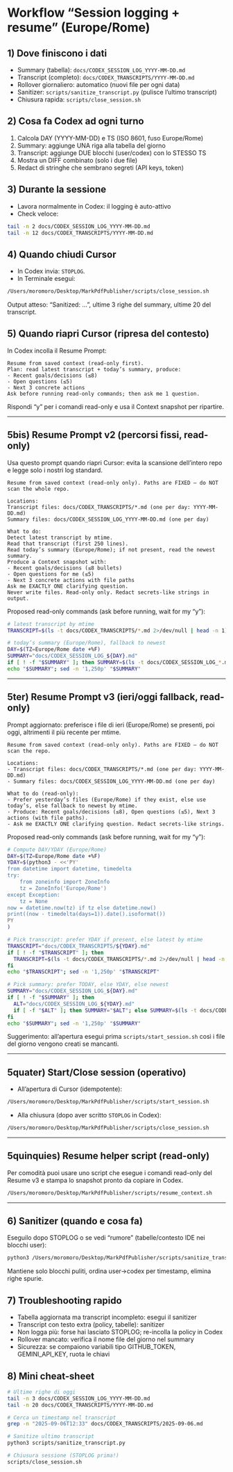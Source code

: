 # Workflow “Session logging + resume” (Europe/Rome)

## 1) Dove finiscono i dati
- Summary (tabella): `docs/CODEX_SESSION_LOG_YYYY-MM-DD.md`
- Transcript (completo): `docs/CODEX_TRANSCRIPTS/YYYY-MM-DD.md`
- Rollover giornaliero: automatico (nuovi file per ogni data)
- Sanitizer: `scripts/sanitize_transcript.py` (pulisce l’ultimo transcript)
- Chiusura rapida: `scripts/close_session.sh`

## 2) Cosa fa Codex ad ogni turno
1. Calcola DAY (YYYY-MM-DD) e TS (ISO 8601, fuso Europe/Rome)
2. Summary: aggiunge UNA riga alla tabella del giorno
3. Transcript: aggiunge DUE blocchi (user/codex) con lo STESSO TS
4. Mostra un DIFF combinato (solo i due file)
5. Redact di stringhe che sembrano segreti (API keys, token)

## 3) Durante la sessione
- Lavora normalmente in Codex: il logging è auto-attivo
- Check veloce:

```bash
tail -n 2 docs/CODEX_SESSION_LOG_YYYY-MM-DD.md
tail -n 12 docs/CODEX_TRANSCRIPTS/YYYY-MM-DD.md
```

## 4) Quando chiudi Cursor
- In Codex invia: `STOPLOG`.
- In Terminale esegui:

```bash
/Users/moromoro/Desktop/MarkPdfPublisher/scripts/close_session.sh
```

Output atteso: “Sanitized: …”, ultime 3 righe del summary, ultime 20 del transcript.

## 5) Quando riapri Cursor (ripresa del contesto)
In Codex incolla il Resume Prompt:

```text
Resume from saved context (read-only first).
Plan: read latest transcript + today’s summary, produce:
- Recent goals/decisions (≤8)
- Open questions (≤5)
- Next 3 concrete actions
Ask before running read-only commands; then ask me 1 question.
```

Rispondi “y” per i comandi read-only e usa il Context snapshot per ripartire.

---

## 5bis) Resume Prompt v2 (percorsi fissi, read-only)
Usa questo prompt quando riapri Cursor: evita la scansione dell’intero repo e legge solo i nostri log standard.

```text
Resume from saved context (read-only only). Paths are FIXED — do NOT scan the whole repo.

Locations:
Transcript files: docs/CODEX_TRANSCRIPTS/*.md (one per day: YYYY-MM-DD.md)
Summary files: docs/CODEX_SESSION_LOG_YYYY-MM-DD.md (one per day)

What to do:
Detect latest transcript by mtime.
Read that transcript (first 250 lines).
Read today’s summary (Europe/Rome); if not present, read the newest summary.
Produce a Context snapshot with:
- Recent goals/decisions (≤8 bullets)
- Open questions for me (≤5)
- Next 3 concrete actions with file paths
Ask me EXACTLY ONE clarifying question.
Never write files. Read-only only. Redact secrets-like strings in output.
```

Proposed read-only commands (ask before running, wait for my “y”):

```bash
# latest transcript by mtime
TRANSCRIPT=$(ls -t docs/CODEX_TRANSCRIPTS/*.md 2>/dev/null | head -n 1); echo "$TRANSCRIPT"; sed -n '1,250p' "$TRANSCRIPT"

# today’s summary (Europe/Rome), fallback to newest
DAY=$(TZ=Europe/Rome date +%F)
SUMMARY="docs/CODEX_SESSION_LOG_${DAY}.md"
if [ ! -f "$SUMMARY" ]; then SUMMARY=$(ls -t docs/CODEX_SESSION_LOG_*.md 2>/dev/null | head -n 1); fi
echo "$SUMMARY"; sed -n '1,250p' "$SUMMARY"
```

---

## 5ter) Resume Prompt v3 (ieri/oggi fallback, read-only)
Prompt aggiornato: preferisce i file di ieri (Europe/Rome) se presenti, poi oggi, altrimenti il più recente per mtime.

```text
Resume from saved context (read-only only). Paths are FIXED — do NOT scan the repo.

Locations:
- Transcript files: docs/CODEX_TRANSCRIPTS/*.md (one per day: YYYY-MM-DD.md)
- Summary files: docs/CODEX_SESSION_LOG_YYYY-MM-DD.md (one per day)

What to do (read-only):
- Prefer yesterday’s files (Europe/Rome) if they exist, else use today’s, else fallback to newest by mtime.
- Produce: Recent goals/decisions (≤8), Open questions (≤5), Next 3 actions (with file paths).
- Ask me EXACTLY ONE clarifying question. Redact secrets-like strings.
```

Proposed read-only commands (ask before running, wait for my “y”):

```bash
# Compute DAY/YDAY (Europe/Rome)
DAY=$(TZ=Europe/Rome date +%F)
YDAY=$(python3 - <<'PY'
from datetime import datetime, timedelta
try:
    from zoneinfo import ZoneInfo
    tz = ZoneInfo('Europe/Rome')
except Exception:
    tz = None
now = datetime.now(tz) if tz else datetime.now()
print((now - timedelta(days=1)).date().isoformat())
PY
)

# Pick transcript: prefer YDAY if present, else latest by mtime
TRANSCRIPT="docs/CODEX_TRANSCRIPTS/${YDAY}.md"
if [ ! -f "$TRANSCRIPT" ]; then
  TRANSCRIPT=$(ls -t docs/CODEX_TRANSCRIPTS/*.md 2>/dev/null | head -n 1)
fi
echo "$TRANSCRIPT"; sed -n '1,250p' "$TRANSCRIPT"

# Pick summary: prefer TODAY, else YDAY, else newest
SUMMARY="docs/CODEX_SESSION_LOG_${DAY}.md"
if [ ! -f "$SUMMARY" ]; then
  ALT="docs/CODEX_SESSION_LOG_${YDAY}.md"
  if [ -f "$ALT" ]; then SUMMARY="$ALT"; else SUMMARY=$(ls -t docs/CODEX_SESSION_LOG_*.md 2>/dev/null | head -n 1); fi
fi
echo "$SUMMARY"; sed -n '1,250p' "$SUMMARY"
```

Suggerimento: all’apertura esegui prima `scripts/start_session.sh` così i file del giorno vengono creati se mancanti.

---

## 5quater) Start/Close session (operativo)
- All’apertura di Cursor (idempotente):

```bash
/Users/moromoro/Desktop/MarkPdfPublisher/scripts/start_session.sh
```

- Alla chiusura (dopo aver scritto `STOPLOG` in Codex):

```bash
/Users/moromoro/Desktop/MarkPdfPublisher/scripts/close_session.sh
```

---

## 5quinquies) Resume helper script (read-only)
Per comodità puoi usare uno script che esegue i comandi read-only del Resume v3 e stampa lo snapshot pronto da copiare in Codex.

```bash
/Users/moromoro/Desktop/MarkPdfPublisher/scripts/resume_context.sh
```

---

## 6) Sanitizer (quando e cosa fa)
Eseguilo dopo STOPLOG o se vedi “rumore” (tabelle/contesto IDE nei blocchi user):

```bash
python3 /Users/moromoro/Desktop/MarkPdfPublisher/scripts/sanitize_transcript.py
```

Mantiene solo blocchi puliti, ordina user→codex per timestamp, elimina righe spurie.

## 7) Troubleshooting rapido
- Tabella aggiornata ma transcript incompleto: esegui il sanitizer
- Transcript con testo extra (policy, tabelle): sanitizer
- Non logga più: forse hai lasciato STOPLOG; re-incolla la policy in Codex
- Rollover mancato: verifica il nome file del giorno nel summary
- Sicurezza: se compaiono variabili tipo GITHUB_TOKEN, GEMINI_API_KEY, ruota le chiavi

## 8) Mini cheat‑sheet

```bash
# Ultime righe di oggi
tail -n 3 docs/CODEX_SESSION_LOG_YYYY-MM-DD.md
tail -n 20 docs/CODEX_TRANSCRIPTS/YYYY-MM-DD.md

# Cerca un timestamp nel transcript
grep -n "2025-09-06T12:33" docs/CODEX_TRANSCRIPTS/2025-09-06.md

# Sanitize ultimo transcript
python3 scripts/sanitize_transcript.py

# Chiusura sessione (STOPLOG prima!)
scripts/close_session.sh
```
